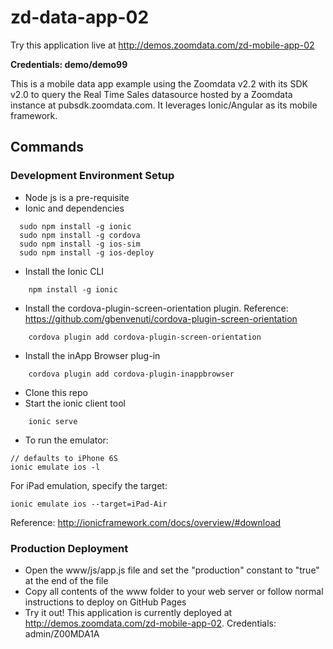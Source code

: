 # zd-data-app-02

Try this application live at http://demos.zoomdata.com/zd-mobile-app-02

**Credentials: demo/demo99**

This is a mobile data app example using the Zoomdata v2.2 with its SDK v2.0 to query the Real Time Sales datasource hosted by a Zoomdata instance at pubsdk.zoomdata.com.  It leverages Ionic/Angular as its mobile framework.


## Commands

### Development Environment Setup
* Node js is a pre-requisite
* Ionic and dependencies
```
  sudo npm install -g ionic
  sudo npm install -g cordova
  sudo npm install -g ios-sim
  sudo npm install -g ios-deploy
```
* Install the Ionic CLI
```
	npm install -g ionic
```
* Install the cordova-plugin-screen-orientation plugin.  Reference: https://github.com/gbenvenuti/cordova-plugin-screen-orientation
```
	cordova plugin add cordova-plugin-screen-orientation
```
* Install the inApp Browser plug-in
```
	cordova plugin add cordova-plugin-inappbrowser
```
* Clone this repo
* Start the ionic client tool
```
	ionic serve
```
* To run the emulator:
```
// defaults to iPhone 6S
ionic emulate ios -l
```
For iPad emulation, specify the target:
```
ionic emulate ios --target=iPad-Air
```

Reference: http://ionicframework.com/docs/overview/#download

### Production Deployment

* Open the www/js/app.js file and set the "production" constant to "true" at the end of the file
* Copy all contents of the www folder to your web server or follow normal instructions to deploy on GitHub Pages
* Try it out! This application is currently deployed at http://demos.zoomdata.com/zd-mobile-app-02.  Credentials: admin/Z00MDA1A
